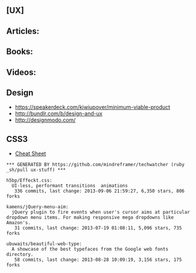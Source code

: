 ## [UX]


## Articles:

## Books:

## Videos:

## Design
  - https://speakerdeck.com/kiwiupover/minimum-viable-product
  - http://bundlr.com/b/design-and-ux
  - http://designmodo.com/


## CSS3
  - [Cheat Sheet](http://www.justinaguilar.com/animations/scrolling.html)

<!-- PROJECTS_LIST_START -->
    *** GENERATED BY https://github.com/mindreframer/techwatcher (ruby _sh/pull ux-stuff) *** 

    h5bp/Effeckt.css:
      UI-less, performant transitions  animations
       336 commits, last change: 2013-09-06 21:59:27, 6,350 stars, 806 forks

    kamens/jQuery-menu-aim:
      jQuery plugin to fire events when user's cursor aims at particular dropdown menu items. For making responsive mega dropdowns like Amazon's.
       31 commits, last change: 2013-07-19 01:08:11, 5,096 stars, 735 forks

    ubuwaits/beautiful-web-type:
      A showcase of the best typefaces from the Google web fonts directory.
       58 commits, last change: 2013-08-28 10:09:19, 3,156 stars, 175 forks
<!-- PROJECTS_LIST_END -->
